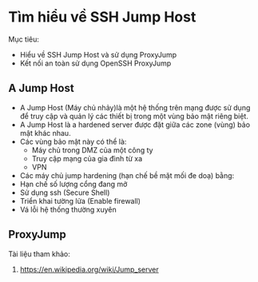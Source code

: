# Tìm hiểu về SSH Jump Host


Mục tiêu:
- Hiểu về SSH Jump Host và sử dụng ProxyJump
- Kết nối an toàn sử dụng OpenSSH ProxyJump

## A Jump Host
- A Jump Host (Máy chủ nhảy)là một hệ thống trên mạng được sử dụng để truy cập và quản lý các thiết bị trong một vùng bảo mật riêng biệt.  
- A Jump Host là a hardened server được đặt giữa các zone (vùng) bảo mật khác nhau.
- Các vùng bảo mật này có thể là:
  - Máy chủ trong DMZ của một công ty
  - Truy cập mạng của gia đình từ xa
  - VPN
- Các máy chủ jump hardening (hạn chế bề mặt mối đe doạ) bằng:
- Hạn chế số lượng cổng đang mở
- Sử dụng ssh (Secure Shell)
- Triển khai tường lửa (Enable firewall)
- Vá lỗi hệ thống thường xuyên
## ProxyJump


Tài liệu tham khảo:
1. https://en.wikipedia.org/wiki/Jump_server